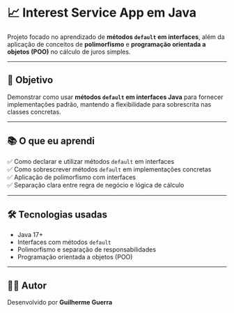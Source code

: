# 📈 Interest Service App em Java

Projeto focado no aprendizado de **métodos `default` em interfaces**, além da aplicação de conceitos de **polimorfismo** e **programação orientada a objetos (POO)** no cálculo de juros simples.

---

## 📌 Objetivo

Demonstrar como usar **métodos `default` em interfaces Java** para fornecer implementações padrão, mantendo a flexibilidade para sobrescrita nas classes concretas.

---

## 📚 O que eu aprendi

✅ Como declarar e utilizar métodos `default` em interfaces  
✅ Como sobrescrever métodos `default` em implementações concretas  
✅ Aplicação de polimorfismo com interfaces  
✅ Separação clara entre regra de negócio e lógica de cálculo  

---

## 🛠️ Tecnologias usadas

- Java 17+  
- Interfaces com métodos `default`  
- Polimorfismo e separação de responsabilidades  
- Programação orientada a objetos (POO)

---

## 👨‍💻 Autor

Desenvolvido por **Guilherme Guerra**